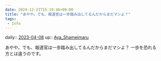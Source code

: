 ```yaml
---
date: 2024-12-21T15:19:46+09:00
title: "あやや。でも、報道官は一歩踏み出してるんだからまだマシよ？"
tags:
 - Info
---
```


daily:: [2023-04-08](/Daily_Note/2023-04-08.md)
up:: [Aya_Shameimaru](Bar/Novel/Touhou_Project/Aya_Shameimaru.md)

あやや。でも、報道官は一歩踏み出してるんだからまだマシよ？
一歩を恐れる方とは違うのです。